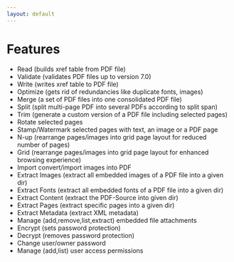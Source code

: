 ```yaml
---
layout: default
---
```


# Features

* Read (builds xref table from PDF file)
* Validate (validates PDF files up to version 7.0)
* Write (writes xref table to PDF file)
* Optimize (gets rid of redundancies like duplicate fonts, images)
* Merge (a set of PDF files into one consolidated PDF file)
* Split (split multi-page PDF into several PDFs according to split span)
* Trim (generate a custom version of a PDF file including selected pages)
* Rotate selected pages
* Stamp/Watermark selected pages with text, an image or a PDF page
* N-up (rearrange pages/images into grid page layout for reduced number of pages)
* Grid (rearrange pages/images into grid page layout for enhanced browsing experience)
* Import convert/import images into PDF
* Extract Images (extract all embedded images of a PDF file into a given dir)
* Extract Fonts (extract all embedded fonts of a PDF file into a given dir)
* Extract Content (extract the PDF-Source into given dir)
* Extract Pages (extract specific pages into a given dir)
* Extract Metadata (extract XML metadata)
* Manage (add,remove,list,extract) embedded file attachments
* Encrypt (sets password protection)
* Decrypt (removes password protection)
* Change user/owner password
* Manage (add,list) user access permissions